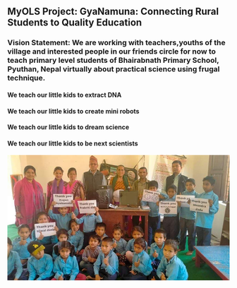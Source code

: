 ## MyOLS Project: GyaNamuna: Connecting Rural Students to Quality Education
### Vision Statement: We are  working with teachers,youths of the village and interested people in our friends circle for now to teach primary level students of Bhairabnath Primary School, Pyuthan, Nepal virtually about practical science using frugal technique. 
#### We teach our little kids to extract DNA
#### We teach our little kids to create mini robots
#### We teach our little kids to dream science
#### We teach our little kids to be next scientists

![alt text](https://raw.githubusercontent.com/prakritikarki/MyOLS/Images/174691013_444559296648514_8773277964231195134_n.jpg)
